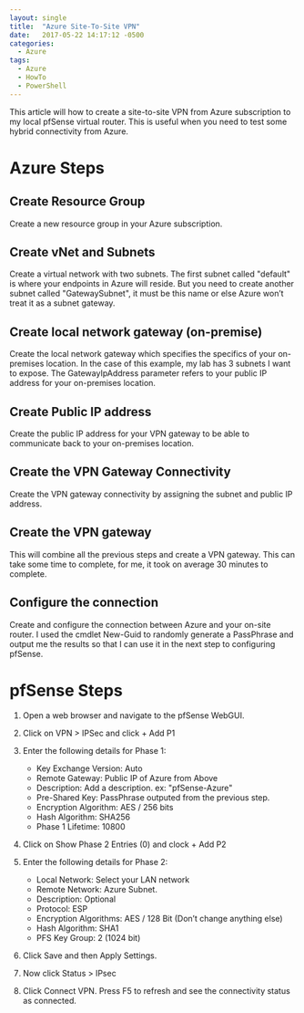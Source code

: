 ```yaml
---
layout: single
title:  "Azure Site-To-Site VPN"
date:   2017-05-22 14:17:12 -0500
categories:
  - Azure
tags:
  - Azure
  - HowTo
  - PowerShell
---
```

This article will how to create a site-to-site VPN from Azure subscription to my local pfSense virtual router. This is useful when you need to test some hybrid connectivity from Azure.

# Azure Steps

## Create Resource Group
Create a new resource group in your Azure subscription.
<script src="https://gist.github.com/erleonard/636f95f9224ffc0025b23b7795ac9711.js"></script>

## Create vNet and Subnets
Create a virtual network with two subnets. The first subnet called "default" is where your endpoints in Azure will reside. But you need to create another subnet called "GatewaySubnet", it must be this name or else Azure won’t treat it as a subnet gateway.

<script src="https://gist.github.com/erleonard/efa541497b0c4de2c9c2b2ecdeff42ba.js"></script>

## Create local network gateway (on-premise)
Create the local network gateway which specifies the specifics of your on-premises location. In the case of this example, my lab has 3 subnets I want to expose. The GatewayIpAddress parameter refers to your public IP address for your on-premises location.

<script src="https://gist.github.com/erleonard/446207146a5a9365b3c6e40b1e1a6fb0.js"></script>

## Create Public IP address
Create the public IP address for your VPN gateway to be able to communicate back to your on-premises location.

<script src="https://gist.github.com/erleonard/e9099f0ba3489c13ac336eadc594a717.js"></script>

## Create the VPN Gateway Connectivity
Create the VPN gateway connectivity by assigning the subnet and public IP address.

<script src="https://gist.github.com/erleonard/d1acd2144348d9245dfa516211203ce5.js"></script>

## Create the VPN gateway
This will combine all the previous steps and create a VPN gateway. This can take some time to complete, for me, it took on average 30 minutes to complete.

<script src="https://gist.github.com/erleonard/0452846cf4579499a1f194de8978e8e1.js"></script>


## Configure the connection
Create and configure the connection between Azure and your on-site router. I used the cmdlet New-Guid to randomly generate a PassPhrase and output me the results so that I can use it in the next step to configuring pfSense.

<script src="https://gist.github.com/erleonard/78a94e7cb54cda7d7582ce12bce1c0c4.js"></script>


# pfSense Steps

1. Open a web browser and navigate to the pfSense WebGUI.
2. Click on VPN > IPSec and click + Add P1
3. Enter the following details for Phase 1:
    * Key Exchange Version: Auto
    * Remote Gateway: Public IP of Azure from Above
    * Description: Add a description. ex: "pfSense-Azure"
    * Pre-Shared Key: PassPhrase outputed from the previous step.
    * Encryption Algorithm: AES / 256 bits
    * Hash Algorithm: SHA256
    * Phase 1 Lifetime: 10800
4. Click on Show Phase 2 Entries (0) and clock + Add P2
5. Enter the following details for Phase 2:
    * Local Network: Select your LAN network
    * Remote Network: Azure Subnet.
    * Description: Optional
    * Protocol: ESP
    * Encryption Algorithms: AES / 128 Bit (Don’t change anything else)
    * Hash Algorithm: SHA1
    * PFS Key Group: 2 (1024 bit)

6. Click Save and then Apply Settings.

7. Now click Status > IPsec

8. Click Connect VPN. Press F5 to refresh and see the connectivity status as connected.